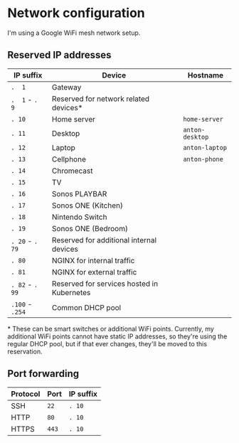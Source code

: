 # Network configuration

I'm using a Google WiFi mesh network setup.


## Reserved IP addresses

| IP suffix       | Device                                     | Hostname        |
| --------------- | ------------------------------------------ | --------------- |
| `.  1`          | Gateway                                    |
| `.  1` - `.  9` | Reserved for network related devices*      |
| `. 10`          | Home server                                | `home-server`   |
| `. 11`          | Desktop                                    | `anton-desktop` |
| `. 12`          | Laptop                                     | `anton-laptop`  |
| `. 13`          | Cellphone                                  | `anton-phone`   |
| `. 14`          | Chromecast                                 |
| `. 15`          | TV                                         |
| `. 16`          | Sonos PLAYBAR                              |
| `. 17`          | Sonos ONE (Kitchen)                        |
| `. 18`          | Nintendo Switch                            |
| `. 19`          | Sonos ONE (Bedroom)                        |
| `. 20` - `. 79` | Reserved for additional internal devices   |
| `. 80`          | NGINX for internal traffic                 |
| `. 81`          | NGINX for external traffic                 |
| `. 82` - `. 99` | Reserved for services hosted in Kubernetes |
| `.100` - `.254` | Common DHCP pool                           |

\* These can be smart switches or additional WiFi points. Currently, my additional WiFi points cannot have static IP addresses, so they're using the regular DHCP pool, but if that ever changes, they'll be moved to this reservation.


## Port forwarding

| Protocol | Port  | IP suffix |
| -------- | ----- | --------- |
| SSH      | `22`  | `. 10`    |
| HTTP     | `80`  | `. 10`    |
| HTTPS    | `443` | `. 10`    |
